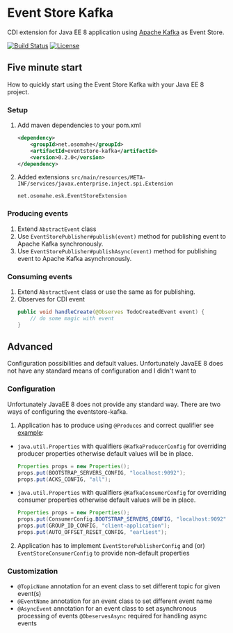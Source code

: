 # Event Store Kafka
CDI extension for Java EE 8 application using [Apache Kafka](https://kafka.apache.org/) as Event Store.

[![Build Status](https://travis-ci.org/tonda100/eventstore-kafka.svg?branch=dev)](https://travis-ci.org/tonda100/eventstore-kafka)
[![License](https://img.shields.io/badge/License-Apache%202.0-blue.svg)](https://opensource.org/licenses/Apache-2.0)

## Five minute start
How to quickly start using the Event Store Kafka with your Java EE 8 project.
### Setup
1. Add maven dependencies to your pom.xml
    ```xml
    <dependency>
        <groupId>net.osomahe</groupId>
        <artifactId>eventstore-kafka</artifactId>
        <version>0.2.0</version>
    </dependency>
    ```
2. Added extensions `src/main/resources/META-INF/services/javax.enterprise.inject.spi.Extension`
    ```text
    net.osomahe.esk.EventStoreExtension
    ```

### Producing events
1. Extend `AbstractEvent` class
2. Use `EventStorePublisher#publish(event)` method for publishing event to Apache Kafka synchronously.
3. Use `EventStorePublisher#publishAsync(event)` method for publishing event to Apache Kafka asynchronously.

### Consuming events
1. Extend `AbstractEvent` class or use the same as for publishing.
2. Observes for CDI event
    ```java
    public void handleCreate(@Observes TodoCreatedEvent event) {
        // do some magic with event
    }
    ```

## Advanced
Configuration possibilities and default values. Unfortunately JavaEE 8 does not have any standard means of configuration and
I didn't want to  
### Configuration
Unfortunately JavaEE 8 does not provide any standard way. There are two ways of configuring the eventstore-kafka.
1. Application has to produce using `@Produces` and correct qualifier see [example](https://github.com/tonda100/eventstore-kafka/blob/dev/examples/02-todolist-advanced/src/main/java/net/osomahe/todolist/EventStoreConfiguration.java):
  * `java.util.Properties` with qualifiers `@KafkaProducerConfig` for overriding producer properties otherwise default values will be in place.
    ```java
    Properties props = new Properties();
    props.put(BOOTSTRAP_SERVERS_CONFIG, "localhost:9092");
    props.put(ACKS_CONFIG, "all");
    ```
  * `java.util.Properties` with qualifiers `@KafkaConsumerConfig` for overriding consumer properties otherwise default values will be in place.
    ```java
    Properties props = new Properties();
    props.put(ConsumerConfig.BOOTSTRAP_SERVERS_CONFIG, "localhost:9092");
    props.put(GROUP_ID_CONFIG, "client-application");
    props.put(AUTO_OFFSET_RESET_CONFIG, "earliest");
    ```
2. Application has to implement `EventStorePublisherConfig` and (or) `EventStoreConsumerConfig` to provide non-default properties

### Customization
* `@TopicName` annotation for an event class to set different topic for given event(s)
* `@EventName` annotation for an event class to set different event name
* `@AsyncEvent` annotation for an event class to set asynchronous processing of events `@ObeservesAsync` required for handling async events
